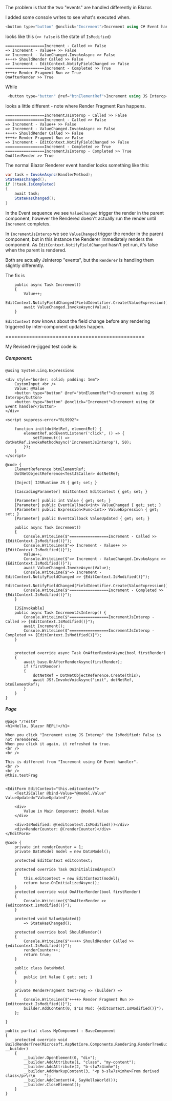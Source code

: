The problem is that the two "events" are handled differently in Blazor.

I added some console writes to see what's executed when.

```csharp
<button type="button" @onclick="Increment">Increment using C# Event handler</button>
```

looks like this (`>> false` is the state of `IsModified`)

```
=================Increment - Called >> False
=> Increment - Value++ >> False
=> Increment - ValueChanged.InvokeAsync >> False
++++> ShouldRender Called >> False
=> Increment - EditContext.NotifyFieldChanged >> False
=================Increment - Completed >> True
++++> Render Fragment Run >> True
OnAfterRender >> True
```

While

```csharp
 <button type="button" @ref="btnElementRef">Increment using JS Interop</button>
```
looks a little different - note where Render Fragment Run happens.

```
=================IncrementJsInterop - Called >> False
=================Increment - Called >> False
=> Increment - Value++ >> False
=> Increment - ValueChanged.InvokeAsync >> False
++++> ShouldRender Called >> False
++++> Render Fragment Run >> False
=> Increment - EditContext.NotifyFieldChanged >> False
=================Increment - Completed >> True
=================IncrementJsInterop - Completed >> True
OnAfterRender >> True
```

The normal Blazor Renderer event handler looks something like this: 

```csharp
var task = InvokeAsync(HandlerMethod);
StateHasChanged();
if (!task.IsCompleted)
{
    await task;
    StateHasChanged();
}
```


In the Event sequence we see `ValueChanged` trigger the render in the parent component, however the Rendered doesn't actually run the render until `Increment` completes.

In `IncrementJsInterop` we see `ValueChanged` trigger the render in the parent component, but in this instance the Renderer immediately renders the component.  As `EditContext.NotifyFieldChanged` hasn't yet run, it's false when the parent is rendered.

Both are actually JsInterop "events", but the `Renderer` is handling them slightly differently.

The fix is 
```
    public async Task Increment()
    {
        Value++;
        EditContext.NotifyFieldChanged(FieldIdentifier.Create(ValueExpression));
        await ValueChanged.InvokeAsync(Value);
    }
```

`EditContext` now knows about the field change before any rendering triggered by inter-component updates happen.

===============================================

My Revised re-jigged test code is:

##### Component:
```
@using System.Linq.Expressions

<div style="border: solid; padding: 1em">
    CustomInput <br />
    Value: @Value
    <button type="button" @ref="btnElementRef">Increment using JS Interop</button>
    <button type="button" @onclick="Increment">Increment using C# Event handler</button>
</div>

<script suppress-error="BL9992">

    function init(dotNetRef, elementRef) {
        elementRef.addEventListener('click', () => {
            setTimeout(() => dotNetRef.invokeMethodAsync('IncrementJsInterop'), 50);
        });
    }
</script>

@code {
    ElementReference btnElementRef;
    DotNetObjectReference<TestJSCaller> dotNetRef;

    [Inject] IJSRuntime JS { get; set; }

    [CascadingParameter] EditContext EditContext { get; set; }

    [Parameter] public int Value { get; set; }
    [Parameter] public EventCallback<int> ValueChanged { get; set; }
    [Parameter] public Expression<Func<int>> ValueExpression { get; set; }
    [Parameter] public EventCallback ValueUpdated { get; set; }

    public async Task Increment()
    {
        Console.WriteLine($"=================Increment - Called >> {EditContext.IsModified()}");
        Console.WriteLine($"=> Increment - Value++ >> {EditContext.IsModified()}");
        Value++;
        Console.WriteLine($"=> Increment - ValueChanged.InvokeAsync >> {EditContext.IsModified()}");
        await ValueChanged.InvokeAsync(Value);
        Console.WriteLine($"=> Increment - EditContext.NotifyFieldChanged >> {EditContext.IsModified()}");
        EditContext.NotifyFieldChanged(FieldIdentifier.Create(ValueExpression));
        Console.WriteLine($"=================Increment - Completed >> {EditContext.IsModified()}");
    }

    [JSInvokable]
    public async Task IncrementJsInterop() {
        Console.WriteLine($"=================IncrementJsInterop - Called >> {EditContext.IsModified()}");
        await Increment();
        Console.WriteLine($"=================IncrementJsInterop - Completed >> {EditContext.IsModified()}");
    }


    protected override async Task OnAfterRenderAsync(bool firstRender)
    {
        await base.OnAfterRenderAsync(firstRender);
        if (firstRender)
        {
            dotNetRef = DotNetObjectReference.Create(this);
            await JS!.InvokeVoidAsync("init", dotNetRef, btnElementRef);
        }
    }
}
```

##### Page

```
@page "/Test4"
<h1>Hello, Blazor REPL!</h1>

When you click "Increment using JS Interop" the IsModified: False is not rerendered.
When you click it again, it refreshed to true.
<br />
<br />

This is different from "Increment using C# Event handler".
<br />
<br />
@this.testFrag


<EditForm EditContext="this.editcontext">
    <TestJSCaller @bind-Value="@model.Value" ValueUpdated="ValueUpdated"/>

    <div>
        Value in Main Component: @model.Value
    </div>

    <div>IsModified: @(editcontext.IsModified())</div>
    <div>RenderCounter: @(renderCounter)</div>
</EditForm>

@code {
    private int renderCounter = 1;
    private DataModel model = new DataModel();

    protected EditContext editcontext;

    protected override Task OnInitializedAsync()
    {
        this.editcontext = new EditContext(model);
        return base.OnInitializedAsync();
    }
    protected override void OnAfterRender(bool firstRender)
    {
        Console.WriteLine($"OnAfterRender >> {editcontext.IsModified()}");
    }

    protected void ValueUpdated()
        => StateHasChanged();

    protected override bool ShouldRender()
    {
        Console.WriteLine($"++++> ShouldRender Called >> {editcontext.IsModified()}");
        renderCounter++;
        return true;
    }

    public class DataModel
    {
        public int Value { get; set; }
    }

    private RenderFragment testFrag => (builder) =>
    {
        Console.WriteLine($"++++> Render Fragment Run >> {editcontext.IsModified()}");
        builder.AddContent(0, $"Is Mod: {editcontext.IsModified()}");
    };

}
```

```
public partial class MyComponent : BaseComponent
{
    protected override void BuildRenderTree(Microsoft.AspNetCore.Components.Rendering.RenderTreeBuilder __builder)
    {
        __builder.OpenElement(0, "div");
        __builder.AddAttribute(1, "class", "my-content");
        __builder.AddAttribute(2, "b-slw7z4imhe");
        __builder.AddMarkupContent(3, "<p b-slw7z4imhe>From derived class</p>\r\n    ");
        __builder.AddContent(4, SayHelloWorld());
        __builder.CloseElement();
    }
}
```